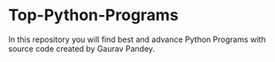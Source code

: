 # Top-Python-Programs
In this repository you will find best and advance Python Programs with source code created by Gaurav Pandey.
